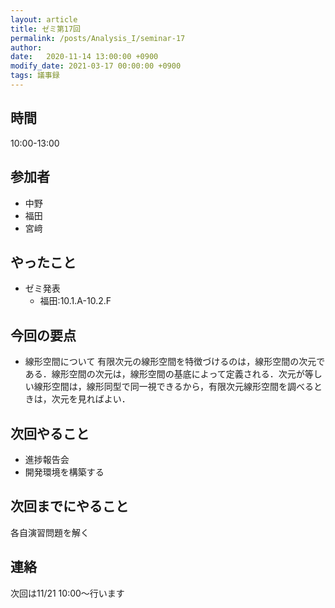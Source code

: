 ```yaml
---
layout: article
title: ゼミ第17回
permalink: /posts/Analysis_I/seminar-17
author: 
date:   2020-11-14 13:00:00 +0900
modify_date: 2021-03-17 00:00:00 +0900
tags: 議事録
---
```


## 時間

10:00-13:00

## 参加者

- 中野
- 福田
- 宮﨑

## やったこと

- ゼミ発表
  - 福田:10.1.A-10.2.F

## 今回の要点

- 線形空間について
    有限次元の線形空間を特徴づけるのは，線形空間の次元である．線形空間の次元は，線形空間の基底によって定義される．次元が等しい線形空間は，線形同型で同一視できるから，有限次元線形空間を調べるときは，次元を見ればよい．

## 次回やること

- 進捗報告会
- 開発環境を構築する

## 次回までにやること

各自演習問題を解く

## 連絡

次回は11/21 10:00～行います
